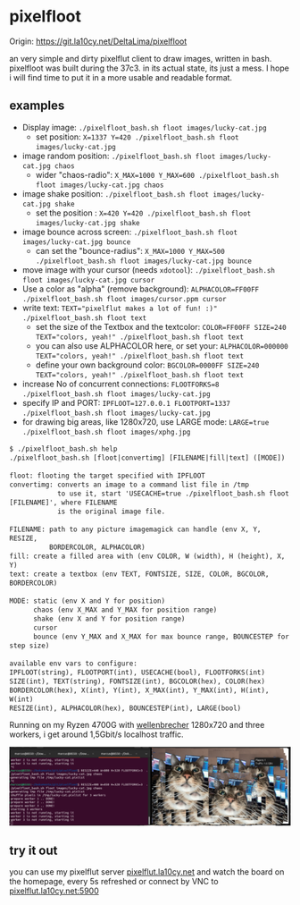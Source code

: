 # pixelfloot

Origin: https://git.la10cy.net/DeltaLima/pixelfloot

an very simple and dirty pixelflut client to draw images, written in bash.
pixelfloot was built during the 37c3. in its actual state, its just a mess. I hope i will find time to put it in a more usable and readable format. 

## examples

- Display image: `./pixelfloot_bash.sh floot images/lucky-cat.jpg`
  - set position: `X=1337 Y=420 ./pixelfloot_bash.sh floot images/lucky-cat.jpg`
- image random position: `./pixelfloot_bash.sh floot images/lucky-cat.jpg chaos`
  - wider "chaos-radio": `X_MAX=1000 Y_MAX=600 ./pixelfloot_bash.sh floot images/lucky-cat.jpg chaos`
- image shake position: `./pixelfloot_bash.sh floot images/lucky-cat.jpg shake`
  - set the position  : `X=420 Y=420 ./pixelfloot_bash.sh floot images/lucky-cat.jpg shake`
- image bounce across screen: `./pixelfloot_bash.sh floot images/lucky-cat.jpg bounce`
  - can set the "bounce-radius": `X_MAX=1000 Y_MAX=500 ./pixelfloot_bash.sh floot images/lucky-cat.jpg bounce`
- move image with your cursor (needs `xdotool`): `./pixelfloot_bash.sh floot images/lucky-cat.jpg cursor`
- Use a color as "alpha" (remove background): `ALPHACOLOR=FF00FF ./pixelfloot_bash.sh floot images/cursor.ppm cursor`
- write text: `TEXT="pixelflut makes a lot of fun! :)" ./pixelfloot_bash.sh floot text`
  - set the size of the Textbox and the textcolor: `COLOR=FF00FF SIZE=240 TEXT="colors, yeah!" ./pixelfloot_bash.sh floot text`
  - you can also use ALPHACOLOR here, or set your: `ALPHACOLOR=000000 TEXT="colors, yeah!" ./pixelfloot_bash.sh floot text`
  - define your own background color: `BGCOLOR=0000FF SIZE=240 TEXT="colors, yeah!" ./pixelfloot_bash.sh floot text`
- increase No of concurrent connections: `FLOOTFORKS=8 ./pixelfloot_bash.sh floot images/lucky-cat.jpg`
- specify IP and PORT: `IPFLOOT=127.0.0.1 FLOOTPORT=1337 ./pixelfloot_bash.sh floot images/lucky-cat.jpg`
- for drawing big areas, like 1280x720, use LARGE mode: `LARGE=true ./pixelfloot_bash.sh floot images/xphg.jpg`

```shell
$ ./pixelfloot_bash.sh help
./pixelfloot_bash.sh [floot|convertimg] [FILENAME|fill|text] ([MODE])

floot: flooting the target specified with IPFLOOT
convertimg: converts an image to a command list file in /tmp
            to use it, start 'USECACHE=true ./pixelfloot_bash.sh floot [FILENAME]', where FILENAME
            is the original image file.

FILENAME: path to any picture imagemagick can handle (env X, Y, RESIZE, 
          BORDERCOLOR, ALPHACOLOR)
fill: create a filled area with (env COLOR, W (width), H (height), X, Y)
text: create a textbox (env TEXT, FONTSIZE, SIZE, COLOR, BGCOLOR, BORDERCOLOR)

MODE: static (env X and Y for position)
      chaos (env X_MAX and Y_MAX for position range)
      shake (env X and Y for position range)
      cursor
      bounce (env Y_MAX and X_MAX for max bounce range, BOUNCESTEP for step size)

available env vars to configure:
IPFLOOT(string), FLOOTPORT(int), USECACHE(bool), FLOOTFORKS(int)
SIZE(int), TEXT(string), FONTSIZE(int), BGCOLOR(hex), COLOR(hex)
BORDERCOLOR(hex), X(int), Y(int), X_MAX(int), Y_MAX(int), H(int), W(int)
RESIZE(int), ALPHACOLOR(hex), BOUNCESTEP(int), LARGE(bool)
```

Running on my Ryzen 4700G with [wellenbrecher](https://github.com/bits0rcerer/wellenbrecher) 1280x720 and three workers,
i get around 1,5Gbit/s localhost traffic.

![pixelfloot screenshot](demo/screenshot_pixelfloot.png)

## try it out

you can use my pixelflut server [pixelflut.la10cy.net](http://pixelflut.la10cy.net) and watch the board on the homepage, every 5s refreshed or connect by VNC to [pixelflut.la10cy.net:5900](vnc://pixelflut.la10cy.net:5900)
